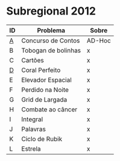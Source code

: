 # **Subregional 2012**

| ID  |  Problema  | Sobre |
| - | ------------------- | -------- |
| [A](https://github.com/3Strela/Competitive_Programing/blob/master/ACM-ICPC%20Brazil%20Subregional/AnyEx/Concurso.cpp) |  Concurso de Contos |  AD-Hoc |
| B |  Tobogan de bolinhas |  x |
| C |  Cartões |  x |
| [D](https://github.com/3Strela/Competitive_Programing/blob/master/ACM-ICPC%20Brazil%20Subregional/AnyEx/Coral.cpp) |  Coral Perfeito |  x |
| E |  Elevador Espacial |  x |
| F |  Perdido na Noite |  x |
| G |  Grid de Largada |  x |
| H |  Combate ao câncer |  x |
| I |  Integral |  x |
| J |  Palavras |  x |
| K |  Ciclo de Rubik |  x |
| L |  Estrela |  x |
